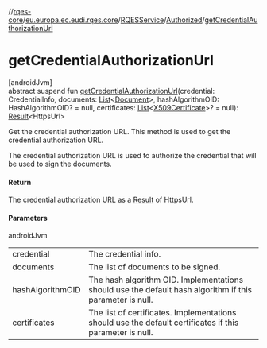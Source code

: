 //[rqes-core](../../../../index.md)/[eu.europa.ec.eudi.rqes.core](../../index.md)/[RQESService](../index.md)/[Authorized](index.md)/[getCredentialAuthorizationUrl](get-credential-authorization-url.md)

# getCredentialAuthorizationUrl

[androidJvm]\
abstract suspend fun [getCredentialAuthorizationUrl](get-credential-authorization-url.md)(credential: CredentialInfo, documents: [List](https://kotlinlang.org/api/latest/jvm/stdlib/kotlin.collections/-list/index.html)&lt;[Document](../../-document/index.md)&gt;, hashAlgorithmOID: HashAlgorithmOID? = null, certificates: [List](https://kotlinlang.org/api/latest/jvm/stdlib/kotlin.collections/-list/index.html)&lt;[X509Certificate](https://developer.android.com/reference/kotlin/java/security/cert/X509Certificate.html)&gt;? = null): [Result](https://kotlinlang.org/api/latest/jvm/stdlib/kotlin/-result/index.html)&lt;HttpsUrl&gt;

Get the credential authorization URL. This method is used to get the credential authorization URL.

The credential authorization URL is used to authorize the credential that will be used to sign the documents.

#### Return

The credential authorization URL as a [Result](https://kotlinlang.org/api/latest/jvm/stdlib/kotlin/-result/index.html) of HttpsUrl.

#### Parameters

androidJvm

| | |
|---|---|
| credential | The credential info. |
| documents | The list of documents to be signed. |
| hashAlgorithmOID | The hash algorithm OID. Implementations should use the default hash algorithm if this parameter is null. |
| certificates | The list of certificates. Implementations should use the default certificates if this parameter is null. |
